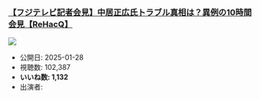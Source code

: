 ### [【フジテレビ記者会見】中居正広氏トラブル真相は？異例の10時間会見【ReHacQ】](https://www.youtube.com/watch?v=cJD7qxsdobk)
[![](https://img.youtube.com/vi/cJD7qxsdobk/sddefault.jpg)](https://www.youtube.com/watch?v=cJD7qxsdobk)
-   公開日: 2025-01-28
-   視聴数: 102,387
-   **いいね数: 1,132**
-   出演者: 
